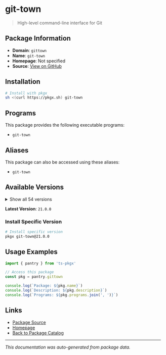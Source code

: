 # git-town

> High-level command-line interface for Git

## Package Information

- **Domain**: `gittown`
- **Name**: `git-town`
- **Homepage**: Not specified
- **Source**: [View on GitHub](https://github.com/pkgxdev/pantry/tree/main/projects/git-town.com/package.yml)

## Installation

```bash
# Install with pkgx
sh <(curl https://pkgx.sh) git-town
```

## Programs

This package provides the following executable programs:

- `git-town`

## Aliases

This package can also be accessed using these aliases:

- `git-town`

## Available Versions

<details>
<summary>Show all 54 versions</summary>

- `21.0.0`, `20.2.0`, `20.1.0`, `20.0.0`, `19.0.0`
- `18.3.2`, `18.3.1`, `18.3.0`, `18.2.0`, `18.1.0`
- `18.0.0`, `17.3.0`, `17.2.0`, `17.1.1`, `17.1.0`
- `17.0.0`, `16.7.0`, `16.6.1`, `16.6.0`, `16.5.0`
- `16.4.1`, `16.4.0`, `16.3.0`, `16.2.1`, `16.2.0`
- `16.1.1`, `16.1.0`, `16.0.0`, `15.3.0`, `15.2.0`
- `15.1.0`, `15.0.0`, `14.4.1`, `14.4.0`, `14.3.1`
- `14.3.0`, `14.2.3`, `14.2.2`, `14.2.1`, `14.2.0`
- `14.1.0`, `14.0.0`, `13.0.2`, `13.0.1`, `13.0.0`
- `12.1.0`, `12.0.0`, `11.1.0`, `11.0.0`, `10.0.3`
- `10.0.2`, `10.0.1`, `10.0.0`, `9.0.1`

</details>

**Latest Version**: `21.0.0`

### Install Specific Version

```bash
# Install specific version
pkgx git-town@21.0.0
```

## Usage Examples

```typescript
import { pantry } from 'ts-pkgx'

// Access this package
const pkg = pantry.gittown

console.log(`Package: ${pkg.name}`)
console.log(`Description: ${pkg.description}`)
console.log(`Programs: ${pkg.programs.join(', ')}`)
```

## Links

- [Package Source](https://github.com/pkgxdev/pantry/tree/main/projects/git-town.com/package.yml)
- [Homepage](#)
- [Back to Package Catalog](../package-catalog.md)

---

*This documentation was auto-generated from package data.*
